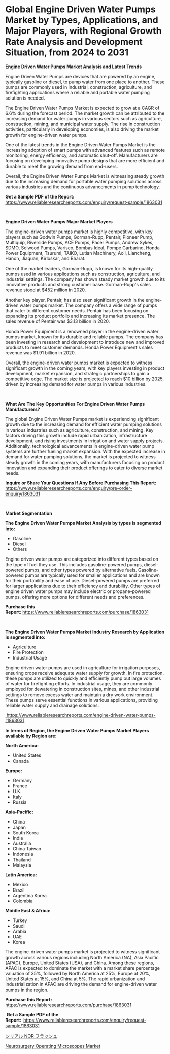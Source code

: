 <p><h1>Global Engine Driven Water Pumps Market by Types, Applications, and Major Players, with Regional Growth Rate Analysis and Development Situation, from 2024 to 2031</h1></p><p><strong>Engine Driven Water Pumps Market Analysis and Latest Trends</strong></p>
<p><p>Engine Driven Water Pumps are devices that are powered by an engine, typically gasoline or diesel, to pump water from one place to another. These pumps are commonly used in industrial, construction, agriculture, and firefighting applications where a reliable and portable water pumping solution is needed.</p><p>The Engine Driven Water Pumps Market is expected to grow at a CAGR of 6.6% during the forecast period. The market growth can be attributed to the increasing demand for water pumps in various sectors such as agriculture, construction, mining, and municipal water supply. The rise in construction activities, particularly in developing economies, is also driving the market growth for engine-driven water pumps.</p><p>One of the latest trends in the Engine Driven Water Pumps Market is the increasing adoption of smart pumps with advanced features such as remote monitoring, energy efficiency, and automatic shut-off. Manufacturers are focusing on developing innovative pump designs that are more efficient and durable to meet the growing demand from end-users.</p><p>Overall, the Engine Driven Water Pumps Market is witnessing steady growth due to the increasing demand for portable water pumping solutions across various industries and the continuous advancements in pump technology.</p></p>
<p><strong>Get a Sample PDF of the Report:&nbsp;</strong> <a href="https://www.reliableresearchreports.com/enquiry/request-sample/1863031">https://www.reliableresearchreports.com/enquiry/request-sample/1863031</a></p>
<p>&nbsp;</p>
<p><strong>Engine Driven Water Pumps Major Market Players</strong></p>
<p><p>The engine-driven water pumps market is highly competitive, with key players such as Godwin Pumps, Gorman-Rupp, Pentair, Pioneer Pump, Multiquip, Riverside Pumps, ACE Pumps, Pacer Pumps, Andrew Sykes, SDMO, Selwood Pumps, Varisco, Bombas Ideal, Pompe Garbarino, Honda Power Equipment, Tsurumi, TAIKO, Lutian Machinery, Aoli, Liancheng, Hanon, Jiaquan, Kirloskar, and Bharat.</p><p>One of the market leaders, Gorman-Rupp, is known for its high-quality pumps used in various applications such as construction, agriculture, and industrial settings. The company has shown steady market growth due to its innovative products and strong customer base. Gorman-Rupp's sales revenue stood at $452 million in 2020.</p><p>Another key player, Pentair, has also seen significant growth in the engine-driven water pumps market. The company offers a wide range of pumps that cater to different customer needs. Pentair has been focusing on expanding its product portfolio and increasing its market presence. The sales revenue of Pentair was $3.13 billion in 2020.</p><p>Honda Power Equipment is a renowned player in the engine-driven water pumps market, known for its durable and reliable pumps. The company has been investing in research and development to introduce new and improved products to meet customer demands. Honda Power Equipment's sales revenue was $1.91 billion in 2020.</p><p>Overall, the engine-driven water pumps market is expected to witness significant growth in the coming years, with key players investing in product development, market expansion, and strategic partnerships to gain a competitive edge. The market size is projected to reach $10 billion by 2025, driven by increasing demand for water pumps in various industries.</p></p>
<p>&nbsp;</p>
<p><strong>What Are The Key Opportunities For Engine Driven Water Pumps Manufacturers?</strong></p>
<p><p>The global Engine Driven Water Pumps market is experiencing significant growth due to the increasing demand for efficient water pumping solutions in various industries such as agriculture, construction, and mining. Key factors driving this growth include rapid urbanization, infrastructure development, and rising investments in irrigation and water supply projects. Additionally, technological advancements in engine-driven water pump systems are further fueling market expansion. With the expected increase in demand for water pumping solutions, the market is projected to witness steady growth in the coming years, with manufacturers focusing on product innovation and expanding their product offerings to cater to diverse market needs.</p></p>
<p><strong>Inquire or Share Your Questions If Any Before Purchasing This Report:</strong> <a href="https://www.reliableresearchreports.com/enquiry/pre-order-enquiry/1863031">https://www.reliableresearchreports.com/enquiry/pre-order-enquiry/1863031</a></p>
<p>&nbsp;</p>
<p><strong>Market Segmentation</strong></p>
<p><strong>The Engine Driven Water Pumps Market Analysis by types is segmented into:</strong></p>
<p><ul><li>Gasoline</li><li>Diesel</li><li>Others</li></ul></p>
<p><p>Engine driven water pumps are categorized into different types based on the type of fuel they use. This includes gasoline-powered pumps, diesel-powered pumps, and other types powered by alternative fuels. Gasoline-powered pumps are typically used for smaller applications and are known for their portability and ease of use. Diesel-powered pumps are preferred for larger applications due to their efficiency and durability. Other types of engine driven water pumps may include electric or propane-powered pumps, offering more options for different needs and preferences.</p></p>
<p><strong>Purchase this Report:&nbsp;</strong><a href="https://www.reliableresearchreports.com/purchase/1863031">https://www.reliableresearchreports.com/purchase/1863031</a></p>
<p>&nbsp;</p>
<p><strong>The Engine Driven Water Pumps Market Industry Research by Application is segmented into:</strong></p>
<p><ul><li>Agriculture</li><li>Fire Protection</li><li>Industrial Usage</li></ul></p>
<p><p>Engine driven water pumps are used in agriculture for irrigation purposes, ensuring crops receive adequate water supply for growth. In fire protection, these pumps are utilized to quickly and efficiently pump out large volumes of water for firefighting efforts. In industrial usage, they are commonly employed for dewatering in construction sites, mines, and other industrial settings to remove excess water and maintain a dry work environment. These pumps serve essential functions in various applications, providing reliable water supply and drainage solutions.</p></p>
<p><a href="https://www.reliableresearchreports.com/engine-driven-water-pumps-r1863031">&nbsp;https://www.reliableresearchreports.com/engine-driven-water-pumps-r1863031</a></p>
<p><strong>In terms of Region, the Engine Driven Water Pumps Market Players available by Region are:</strong></p>
<p>
    <p> <strong> North America: </strong>
        <ul>
            <li>United States</li>
            <li>Canada</li>
        </ul>
        </p> 
    <p> <strong> Europe: </strong>
        <ul>
            <li>Germany</li>
            <li>France</li>
            <li>U.K.</li>
            <li>Italy</li>
            <li>Russia</li>
        </ul>
        </p> 
    <p> <strong> Asia-Pacific: </strong>
        <ul>
            <li>China</li>
            <li>Japan</li>
            <li>South Korea</li>
            <li>India</li>
            <li>Australia</li>
            <li>China Taiwan</li>
            <li>Indonesia</li>
            <li>Thailand</li>
            <li>Malaysia</li>
        </ul>
        </p> 
    <p> <strong> Latin America: </strong>
        <ul>
            <li>Mexico</li>
            <li>Brazil</li>
            <li>Argentina Korea</li>
            <li>Colombia</li>
        </ul>
        </p> 
    <p> <strong> Middle East & Africa: </strong>
        <ul>
            <li>Turkey</li>
            <li>Saudi</li>
            <li>Arabia</li>
            <li>UAE</li>
            <li>Korea</li>
        </ul>
    </p>
    </p>
<p><p>The engine-driven water pumps market is projected to witness significant growth across various regions including North America (NA), Asia Pacific (APAC), Europe, United States (USA), and China. Among these regions, APAC is expected to dominate the market with a market share percentage valuation of 35%, followed by North America at 25%, Europe at 20%, United States at 15%, and China at 5%. The rapid urbanization and industrialization in APAC are driving the demand for engine-driven water pumps in the region.</p></p>
<p><strong>Purchase this Report: </strong><a href="https://www.reliableresearchreports.com/purchase/1863031">https://www.reliableresearchreports.com/purchase/1863031</a></p>
<p>&nbsp;<strong>Get a Sample PDF of the Report:&nbsp;&nbsp;</strong><a href="https://www.reliableresearchreports.com/enquiry/request-sample/1863031">https://www.reliableresearchreports.com/enquiry/request-sample/1863031</a></p>
<p><strong></strong></p>
<p><p><a href="https://github.com/schmahlson/Market-Research-Report-List-1/blob/main/999330632636.md">シリアル NOR フラッシュ</a></p><p><a href="https://cute-banjo-8ca.notion.site/Neurosurgery-Operating-Microscopes-Market-Trends-Forecast-and-Competitive-Analysis-to-2031-c231dfc4dd5145a28d6e594b4491f1d8">Neurosurgery Operating Microscopes Market</a></p></p>